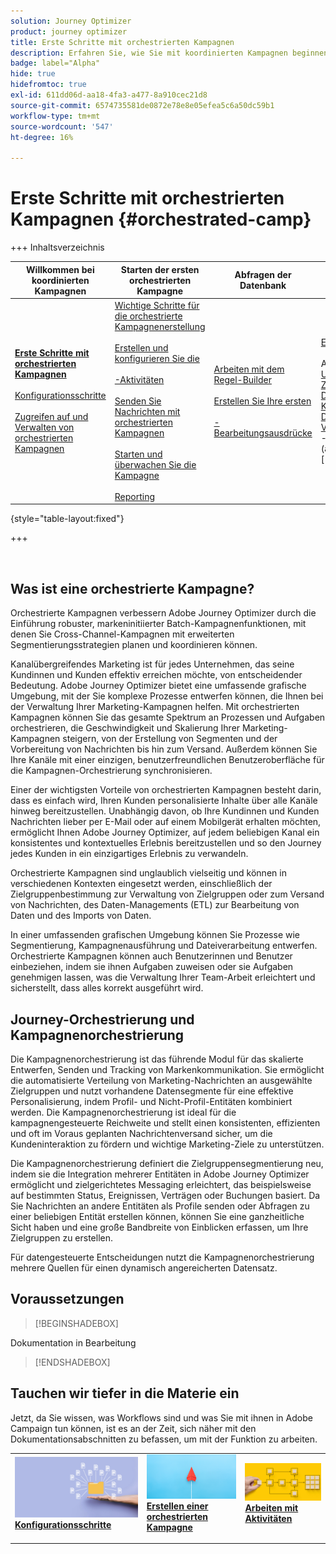 ```yaml
---
solution: Journey Optimizer
product: journey optimizer
title: Erste Schritte mit orchestrierten Kampagnen
description: Erfahren Sie, wie Sie mit koordinierten Kampagnen beginnen
badge: label="Alpha"
hide: true
hidefromtoc: true
exl-id: 611dd06d-aa18-4fa3-a477-8a910cec21d8
source-git-commit: 6574735581de0872e78e8e05efea5c6a50dc59b1
workflow-type: tm+mt
source-wordcount: '547'
ht-degree: 16%

---
```


# Erste Schritte mit orchestrierten Kampagnen {#orchestrated-camp}


+++ Inhaltsverzeichnis

| Willkommen bei koordinierten Kampagnen | Starten der ersten orchestrierten Kampagne | Abfragen der Datenbank | Orchestrierte Kampagnenaktivitäten |
|---|---|---|---|
| <b>[Erste Schritte mit orchestrierten Kampagnen](gs-orchestrated-campaigns.md)</b><br/><br/>[Konfigurationsschritte](configuration-steps.md)<br/><br/>[Zugreifen auf und Verwalten von orchestrierten Kampagnen](access-manage-orchestrated-campaigns.md) | [Wichtige Schritte für die orchestrierte Kampagnenerstellung](gs-campaign-creation.md)<br/><br/>[Erstellen und konfigurieren Sie die ](create-orchestrated-campaign.md)<br/><br/>[-Aktivitäten](orchestrate-activities.md)<br/><br/>[ Senden Sie Nachrichten mit orchestrierten Kampagnen](send-messages.md)<br/><br/>[Starten und überwachen Sie die Kampagne](start-monitor-campaigns.md)<br/><br/>[Reporting](reporting-campaigns.md) | [Arbeiten mit dem Regel-Builder](orchestrated-rule-builder.md)<br/><br/>[Erstellen Sie Ihre ersten ](build-query.md)<br/><br/>[-Bearbeitungsausdrücke](edit-expressions.md) | [Erste Schritte mit Aktivitäten](activities/about-activities.md)<br/><br/>Aktivitäten:<br/>[Und-Verknüpfung](activities/and-join.md) - [Zielgruppe aufbauen](activities/build-audience.md) - [Dimensionsänderung](activities/change-dimension.md) - [Kombinieren](activities/combine.md) - [Deduplizierung](activities/enrichment.md) - [Verzweigung](activities/fork.md) - [Abstimmung](activities/reconciliation.md) - [Aufspaltung](activities/split.md)[ ](activities/wait.md) Warten](activities/deduplication.md) [ |

{style="table-layout:fixed"}

+++

<br/>

## Was ist eine orchestrierte Kampagne?

Orchestrierte Kampagnen verbessern Adobe Journey Optimizer durch die Einführung robuster, markeninitiierter Batch-Kampagnenfunktionen, mit denen Sie Cross-Channel-Kampagnen mit erweiterten Segmentierungsstrategien planen und koordinieren können.

Kanalübergreifendes Marketing ist für jedes Unternehmen, das seine Kundinnen und Kunden effektiv erreichen möchte, von entscheidender Bedeutung. Adobe Journey Optimizer bietet eine umfassende grafische Umgebung, mit der Sie komplexe Prozesse entwerfen können, die Ihnen bei der Verwaltung Ihrer Marketing-Kampagnen helfen. Mit orchestrierten Kampagnen können Sie das gesamte Spektrum an Prozessen und Aufgaben orchestrieren, die Geschwindigkeit und Skalierung Ihrer Marketing-Kampagnen steigern, von der Erstellung von Segmenten und der Vorbereitung von Nachrichten bis hin zum Versand. Außerdem können Sie Ihre Kanäle mit einer einzigen, benutzerfreundlichen Benutzeroberfläche für die Kampagnen-Orchestrierung synchronisieren.

Einer der wichtigsten Vorteile von orchestrierten Kampagnen besteht darin, dass es einfach wird, Ihren Kunden personalisierte Inhalte über alle Kanäle hinweg bereitzustellen. Unabhängig davon, ob Ihre Kundinnen und Kunden Nachrichten lieber per E-Mail oder auf einem Mobilgerät erhalten möchten, ermöglicht Ihnen Adobe Journey Optimizer, auf jedem beliebigen Kanal ein konsistentes und kontextuelles Erlebnis bereitzustellen und so den Journey jedes Kunden in ein einzigartiges Erlebnis zu verwandeln.

Orchestrierte Kampagnen sind unglaublich vielseitig und können in verschiedenen Kontexten eingesetzt werden, einschließlich der Zielgruppenbestimmung zur Verwaltung von Zielgruppen oder zum Versand von Nachrichten, des Daten-Managements (ETL) zur Bearbeitung von Daten und des Imports von Daten.

In einer umfassenden grafischen Umgebung können Sie Prozesse wie Segmentierung, Kampagnenausführung und Dateiverarbeitung entwerfen. Orchestrierte Kampagnen können auch Benutzerinnen und Benutzer einbeziehen, indem sie ihnen Aufgaben zuweisen oder sie Aufgaben genehmigen lassen, was die Verwaltung Ihrer Team-Arbeit erleichtert und sicherstellt, dass alles korrekt ausgeführt wird.

## Journey-Orchestrierung und Kampagnenorchestrierung

Die Kampagnenorchestrierung ist das führende Modul für das skalierte Entwerfen, Senden und Tracking von Markenkommunikation. Sie ermöglicht die automatisierte Verteilung von Marketing-Nachrichten an ausgewählte Zielgruppen und nutzt vorhandene Datensegmente für eine effektive Personalisierung, indem Profil- und Nicht-Profil-Entitäten kombiniert werden. Die Kampagnenorchestrierung ist ideal für die kampagnengesteuerte Reichweite und stellt einen konsistenten, effizienten und oft im Voraus geplanten Nachrichtenversand sicher, um die Kundeninteraktion zu fördern und wichtige Marketing-Ziele zu unterstützen.

Die Kampagnenorchestrierung definiert die Zielgruppensegmentierung neu, indem sie die Integration mehrerer Entitäten in Adobe Journey Optimizer ermöglicht und zielgerichtetes Messaging erleichtert, das beispielsweise auf bestimmten Status, Ereignissen, Verträgen oder Buchungen basiert. Da Sie Nachrichten an andere Entitäten als Profile senden oder Abfragen zu einer beliebigen Entität erstellen können, können Sie eine ganzheitliche Sicht haben und eine große Bandbreite von Einblicken erfassen, um Ihre Zielgruppen zu erstellen.

Für datengesteuerte Entscheidungen nutzt die Kampagnenorchestrierung mehrere Quellen für einen dynamisch angereicherten Datensatz.

## Voraussetzungen

>[!BEGINSHADEBOX]

Dokumentation in Bearbeitung

>[!ENDSHADEBOX]

<!--prerequisites & permissions-->

## Tauchen wir tiefer in die Materie ein

Jetzt, da Sie wissen, was Workflows sind und was Sie mit ihnen in Adobe Campaign tun können, ist es an der Zeit, sich näher mit den Dokumentationsabschnitten zu befassen, um mit der Funktion zu arbeiten.

<table style="table-layout:fixed"><tr style="border: 0;">
<td>
<a href="gs-campaign-creation.md">
<img alt="Zugriff und Verwaltung von Workflows" src="assets/do-not-localize/workflow-access.jpeg">
</a>
<div>
<a href="gs-campaign-creation.md"><strong>Konfigurationsschritte</strong></a>
</div>
<p>
</td>
<td>
<a href="create-orchestrated-campaign.md">
<img alt="Lead" src="assets/do-not-localize/workflow-create.jpeg">
</a>
<div><a href="create-orchestrated-campaign.md"><strong>Erstellen einer orchestrierten Kampagne</strong>
</div>
<p>
</td>
<td>
<a href="activities/about-activities.md">
<img alt="Gelegentlich" src="assets/do-not-localize/workflow-activities.jpeg">
</a>
<div>
<a href="activities/about-activities.md"><strong>Arbeiten mit Aktivitäten</strong></a>
</div>
<p></td>
</tr></table>
